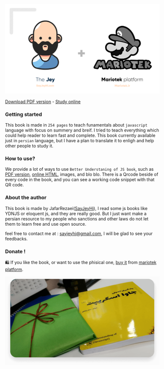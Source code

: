 <p align="center">
    <img src="./MariotekLogo.png" >
</p>

[Download PDF version](https://raw.githubusercontent.com/Mariotek/BetterUnderstandingOfJavascript/master/PDF/project.pdf) -
[Study online](http://book.sayjeyhi.com/HTML/?page=1)

### Getting started

This book is made in `254 pages` to teach funamentals about `javascript` language with focus on summery and breif. I tried to teach everything which could help reader to learn fast and complete. This book currently available just in `persian` language, but I have a plan to translate it to enligh and help other people to study it.

### How to use?

We provide a lot of ways to use `Better Understaning of JS book`, such as [PDF version](https://raw.githubusercontent.com/Mariotek/BetterUnderstandingOfJavascript/master/PDF/project.pdf), [online HTML](http://book.sayjeyhi.com/HTML/?page=1), images, and blo blo. There is a Qrcode beside of every code in the book, and you can see a working code snippet with that QR code.

### About the author

This book is made by JafarRezaei([SayJeyHi](https://twitter.com/Sayjeyhi)), I read some js books like YDNJS or eloquent js, and they are really good. But I just want make a persian resource to my people who sanctions and other laws do not let them to learn free and use open source.

feel free to contact me at : [sayjeyhi@gmail.com](mailto:sayjeyhi@gmail.com), I will be glad to see your feedbacks.

### Donate !

🛍 If you like the book, or want to use the phisical one, [buy it](https://zarinp.al/242088) from [mariotek platform](http://mariotek.ir).

<a href="https://zarinp.al/242088" target="_blank" align="center">
    <img src="./phisical.png" width="700" alt="BetterUnderstanding of js book" />
</a>
